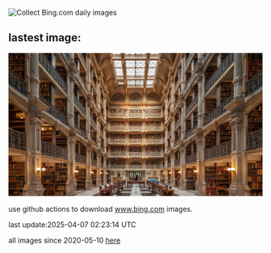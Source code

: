 ![Collect Bing.com daily images](https://github.com/counter2015/bing-daily-images/workflows/Collect%20Bing.com%20daily%20images/badge.svg)
## lastest image:
![](images/img.jpg)

use github actions to download www.bing.com images.

last update:2025-04-07 02:23:14 UTC

all images since 2020-05-10 [here](https://github.com/counter2015/bing-daily-images/tree/master/images) 
